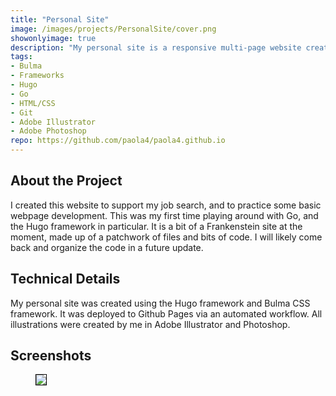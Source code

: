 ```yaml
---
title: "Personal Site"
image: /images/projects/PersonalSite/cover.png
showonlyimage: true
description: "My personal site is a responsive multi-page website created with Hugo and the Bulma framework."
tags:
- Bulma
- Frameworks
- Hugo
- Go
- HTML/CSS
- Git
- Adobe Illustrator
- Adobe Photoshop
repo: https://github.com/paola4/paola4.github.io
---
```

## About the Project
I created this website to support my job search, and to practice some basic webpage development. This was my first time playing around with Go, and the Hugo framework in particular. It is a bit of a Frankenstein site at the moment, made up of a patchwork of files and bits of code. I will likely come back and organize the code in a future update.

## Technical Details

My personal site was created using the Hugo framework and Bulma CSS framework. It was deployed to Github Pages via an automated workflow. All illustrations were created by me in Adobe Illustrator and Photoshop.


## Screenshots

<figure class="image is-942x751">
<img style="border:1px solid black" src="/images/projects/PersonalSite/main.png">
</figure>
